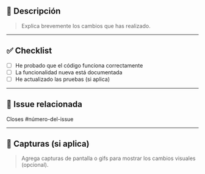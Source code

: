 ## 📝 Descripción

> Explica brevemente los cambios que has realizado.

---

## ✅ Checklist

- [ ] He probado que el código funciona correctamente
- [ ] La funcionalidad nueva está documentada
- [ ] He actualizado las pruebas (si aplica)

---

## 🔗 Issue relacionada

Closes #número-del-issue

---

## 📸 Capturas (si aplica)

> Agrega capturas de pantalla o gifs para mostrar los cambios visuales (opcional).
